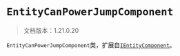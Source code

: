 # `EntityCanPowerJumpComponent`

> 文档版本：1.21.0.20

`EntityCanPowerJumpComponent`类，扩展自[`IEntityComponent`](./ientitycomponent.md)。
